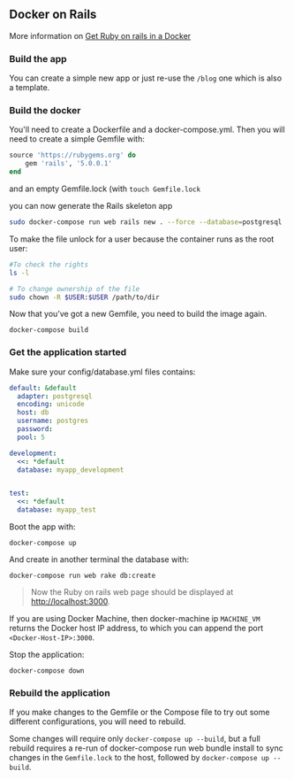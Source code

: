 ## Docker on Rails

More information on [Get Ruby on rails in a Docker](https://docs.docker.com/compose/rails)

### Build the app

You can create a simple new app or just re-use the `/blog` one which is also a template.

### Build the docker
You'll need to create a Dockerfile and a docker-compose.yml. Then you will need to create a simple Gemfile with:

```ruby
source 'https://rubygems.org' do
	gem 'rails', '5.0.0.1'
end
```

and an empty Gemfile.lock (with `touch Gemfile.lock`

you can now generate the Rails skeleton app

```bash
sudo docker-compose run web rails new . --force --database=postgresql
```

To make the file unlock for a user because the container runs as the root user:

```bash
#To check the rights
ls -l 

# To change ownership of the file 	
sudo chown -R $USER:$USER /path/to/dir
```

Now that you’ve got a new Gemfile, you need to build the image again.

	docker-compose build

### Get the application started

Make sure your config/database.yml files contains:
```yml
default: &default
  adapter: postgresql
  encoding: unicode
  host: db
  username: postgres
  password:
  pool: 5

development:
  <<: *default
  database: myapp_development


test:
  <<: *default
  database: myapp_test
```

Boot the app with:

	docker-compose up

And create in another terminal the database with:

	docker-compose run web rake db:create

> Now the Ruby on rails web page should be displayed at [http://localhost:3000](http://localhost:3000). 

If you are using Docker Machine, then docker-machine ip `MACHINE_VM` returns the Docker host IP address, to which you can append the port `<Docker-Host-IP>:3000`.

Stop the application:

	docker-compose down

### Rebuild the application

If you make changes to the Gemfile or the Compose file to try out some different configurations, 
you will need to rebuild. 

Some changes will require only `docker-compose up --build`, but a full rebuild requires a re-run of docker-compose run web bundle install to sync changes in the `Gemfile.lock` to the host, 
followed by `docker-compose up --build`.


